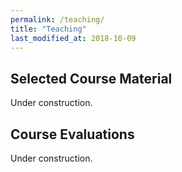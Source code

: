 ```yaml
---
permalink: /teaching/
title: "Teaching"
last_modified_at: 2018-10-09
---
```


## Selected Course Material

Under construction.

## Course Evaluations

Under construction.
